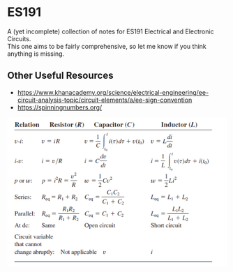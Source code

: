# ES191

A (yet incomplete) collection of notes for ES191 Electrical and Electronic Circuits.  
This one aims to be fairly comprehensive, so let me know if you think anything is missing.

## Other Useful Resources

- <https://www.khanacademy.org/science/electrical-engineering/ee-circuit-analysis-topic/circuit-elements/a/ee-sign-convention>
- <https://spinningnumbers.org/>

![](./img/table.png)
